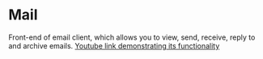 # Mail
Front-end of email client, which allows you to view, send, receive, reply to and archive emails.
[Youtube link demonstrating its functionality](https://www.youtube.com/watch?v=TJXLykFhuqk)

